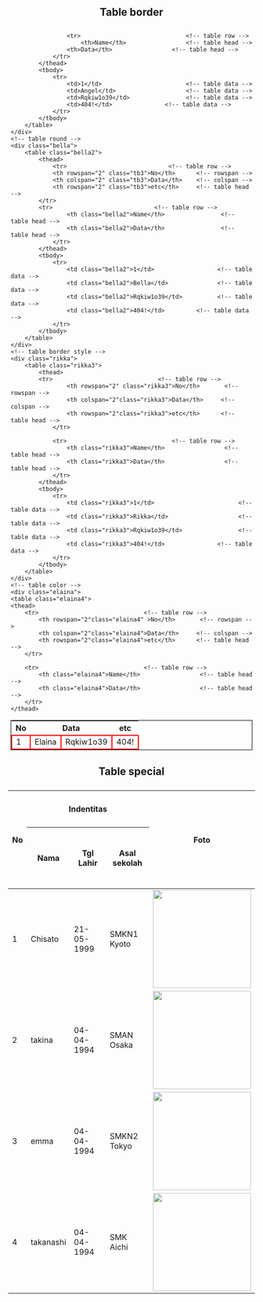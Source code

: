 <html lang="en">
<head>
    <meta charset="UTF-8">
    <meta http-equiv="X-UA-Compatible" content="IE=edge">
    <meta name="viewport" content="width=device-width, initial-scale=1.0">
    <title>Tables</title>
    <link rel="stylesheet" href="./css/3. tables.css">
    <style>
        *{
            margin: 0;
        }
        h2{
            text-align: center;
            clear: both;
            padding: 10px;
        }
        .angel{
            margin: 5px;
            float: left;
            padding: 0px;
        }
        .bella, .rikka, .elaina{
            float: left;
            padding-left: 10px;
            padding-bottom: 5px;
        }
        /* table collapse */
         .angel1{
            border: 1px solid black;
         }
        /* table round */
        .bella2{
            border: 1px solid black;
            border-radius: 10px;
        }
        /* table border style */
        .rikka3{
            border-style: dotted;
        }
        /* table border style */
        .elaina4{
            border: 2px solid red;
            border-collapse: collapse;
        }
        </style>
</head>
<body>
    <h2 style="text-align: center;">Table border</h2>
        <!-- table collapse -->
        <div class="angel">
            <table class="angel1">
                <thead>    
                    <tr>                              <!-- table row -->
                        <th rowspan="2">No</th>       <!-- rowspan -->
                        <th colspan="2">Data</th>     <!-- colspan -->
                        <th rowspan="2">etc</th>      <!-- table head -->
                    </tr>
                    
                    <tr>                              <!-- table row -->
                        <th>Name</th>                 <!-- table head -->
                    <th>Data</th>                 <!-- table head -->
                </tr>        
            </thead>
            <tbody>
                <tr>
                    <td>1</td>                        <!-- table data -->
                    <td>Angel</td>                    <!-- table data -->
                    <td>Rqkiw1o39</td>                <!-- table data -->
                    <td>404!</td>               <!-- table data -->
                </tr>
            </tbody>
        </table> 
    </div>
    <!-- table round -->
    <div class="bella">
        <table class="bella2">
            <thead>    
                <tr>                             <!-- table row -->
                <th rowspan="2" class="tb3">No</th>      <!-- rowspan -->
                <th colspan="2" class="tb3">Data</th>    <!-- colspan -->
                <th rowspan="2" class="tb3">etc</th>     <!-- table head -->
            </tr>
            <tr>                             <!-- table row -->
                    <th class="bella2">Name</th>                <!-- table head -->
                    <th class="bella2">Data</th>                <!-- table head -->
                </tr>        
            </thead>
            <tbody>
                <tr>
                    <td class="bella2">1</td>                  <!-- table data -->
                    <td class="bella2">Bella</td>              <!-- table data -->
                    <td class="bella2">Rqkiw1o39</td>          <!-- table data -->
                    <td class="bella2">404!</td>         <!-- table data -->
                </tr>
            </tbody>
        </table> 
    </div>
    <!-- table border style -->
    <div class="rikka">
        <table class="rikka3">
            <thead>    
            <tr>                              <!-- table row -->
                    <th rowspan="2" class="rikka3">No</th>       <!-- rowspan -->
                    <th colspan="2"class="rikka3">Data</th>     <!-- colspan -->
                    <th rowspan="2"class="rikka3">etc</th>      <!-- table head -->
                </tr>
                
                <tr>                              <!-- table row -->
                    <th class="rikka3">Name</th>                 <!-- table head -->
                    <th class="rikka3">Data</th>                 <!-- table head -->
                </tr>        
            </thead>
            <tbody>
                <tr>
                    <td class="rikka3">1</td>                        <!-- table data -->
                    <td class="rikka3">Rikka</td>                    <!-- table data -->
                    <td class="rikka3">Rqkiw1o39</td>                <!-- table data -->
                    <td class="rikka3">404!</td>               <!-- table data -->
                </tr>
            </tbody>
        </table> 
    </div>
    <!-- table color -->
    <div class="elaina">
    <table class="elaina4">
    <thead>    
        <tr>                              <!-- table row -->
            <th rowspan="2"class="elaina4" >No</th>       <!-- rowspan -->
            <th colspan="2"class="elaina4">Data</th>     <!-- colspan -->
            <th rowspan="2"class="elaina4">etc</th>      <!-- table head -->
        </tr>
        
        <tr>                              <!-- table row -->
            <th class="elaina4">Name</th>                 <!-- table head -->
            <th class="elaina4">Data</th>                 <!-- table head -->
        </tr>        
    </thead>
<tbody>
    <tr>
        <td class="elaina4">1</td>                        <!-- table data -->
        <td class="elaina4">Elaina</td>                    <!-- table data -->
        <td class="elaina4">Rqkiw1o39</td>                <!-- table data -->
        <td class="elaina4">404!</td>               <!-- table data -->
    </tr>
</tbody>
</table>  
</div> 
<!-- table special -->
<h2 class="tbh">Table special</h2>
<div id="tb1">
        <table>
            <thead style="height: 200px;">
                <tr id="tb1">
                    <th rowspan="2" style="width: 20px;">No</td>
                        <th colspan="3">Indentitas</td>
                            <th rowspan="2">Foto</td>
                            </tr>
            <tr>
                <th>Nama</th>
                <th>Tgl Lahir</th>
                <th>Asal sekolah</th>
            </tr>
        </thead>
        <tbody>
            <tr>
                <td>1</td>
                <td>Chisato</td>
                <td>21-05-1999</td>
                <td>SMKN1 Kyoto</td>
                <td><img src="./img/std1.jpg" alt="" width="200px"></td>
            </tr>
            <tr>
                <td>2</td>
                <td>takina</td>
                <td>04-04-1994</td>
                <td>SMAN Osaka</td>
                <td><img src="./img/std2.jpg" alt="" width="200px"></td>
            </tr>
            <tr>
                <td>3</td>
                <td>emma</td>
                <td>04-04-1994</td>
                <td>SMKN2 Tokyo</td>
                <td><img src="./img/std3.png" alt="" width="200px"></td>
            </tr>
            <tr>
                <td>4</td>
                <td>takanashi</td>
                <td>04-04-1994</td>
                <td>SMK Aichi</td>
                <td><img src="./img/std4.jpg" alt="" height="200px"></td>
            </tr>
        </tbody>
    </table>
</div>
</body>
</html>
